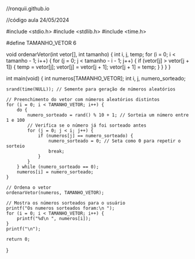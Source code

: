 //ronquii.github.io

//código aula 24/05/2024

#include <stdio.h>
#include <stdlib.h>
#include <time.h>

#define TAMANHO_VETOR 6

void ordenarVetor(int vetor[], int tamanho) {
    int i, j, temp;
    for (i = 0; i < tamanho - 1; i++) {
        for (j = 0; j < tamanho - i - 1; j++) {
            if (vetor[j] > vetor[j + 1]) {
                temp = vetor[j];
                vetor[j] = vetor[j + 1];
                vetor[j + 1] = temp;
            }
        }
    }
}

int main(void) {
    int numeros[TAMANHO_VETOR];
    int i, j, numero_sorteado;

    srand(time(NULL)); // Semente para geração de números aleatórios

    // Preenchimento do vetor com números aleatórios distintos
    for (i = 0; i < TAMANHO_VETOR; i++) {
        do {
            numero_sorteado = rand() % 10 + 1; // Sorteia um número entre 1 e 100
            // Verifica se o número já foi sorteado antes
            for (j = 0; j < i; j++) {
                if (numeros[j] == numero_sorteado) {
                    numero_sorteado = 0; // Seta como 0 para repetir o sorteio
                    break;
                }
            }
        } while (numero_sorteado == 0);
        numeros[i] = numero_sorteado;
    }

    // Ordena o vetor
    ordenarVetor(numeros, TAMANHO_VETOR);

    // Mostra os números sorteados para o usuário
    printf("Os numeros sorteados foram:\n ");
    for (i = 0; i < TAMANHO_VETOR; i++) {
        printf("%d\n ", numeros[i]);
    }
    printf("\n");

    return 0;
}
